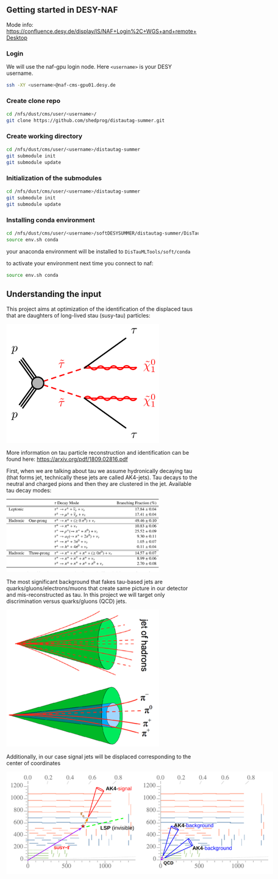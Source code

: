 
## Getting started in DESY-NAF

Mode info: https://confluence.desy.de/display/IS/NAF+Login%2C+WGS+and+remote+Desktop

### Login

We will use the naf-gpu login node. Here `<username>` is your DESY username.

```bash
ssh -XY <username>@naf-cms-gpu01.desy.de
```

### Create clone repo

```bash
cd /nfs/dust/cms/user/<username>/
git clone https://github.com/shedprog/distautag-summer.git

```

### Create working directory

```bash
cd /nfs/dust/cms/user/<username>/distautag-summer
git submodule init
git submodule update
```

### Initialization of the submodules

```bash
cd /nfs/dust/cms/user/<username>/distautag-summer
git submodule init
git submodule update
```

### Installing conda environment

```bash
cd /nfs/dust/cms/user/<username>/softDESYSUMMER/distautag-summer/DisTauMLTools
source env.sh conda
```

your anaconda environment will be installed to `DisTauMLTools/soft/conda`

to activate your environment next time you connect to naf:
```bash
source env.sh conda
```

## Understanding the input

This project aims at optimization of the identification of the displaced taus that are daughters of long-lived stau (susy-tau) particles:

<img
  src="docs/img/stau.png"
  alt="Alt text"
  title="stau"
  style="display: inline-block; margin: 0 auto; max-width: 400px">

More information on tau particle reconstruction and identification can be found here: https://arxiv.org/pdf/1809.02816.pdf

First, when we are talking about tau we assume hydronically decaying tau (that forms jet, 
technically these jets are called AK4-jets). Tau decays to the neutral and charged pions and then they are clustered in the jet. Available tau decay modes:

<img
  src="docs/img/tau-decay.png"
  alt="Alt text"
  title="stau"
  style="display: inline-block; margin: 0 auto; max-width: 400px">

The most significant background that fakes tau-based jets are quarks/gluons/electrons/muons that create same picture in our detector and mis-reconstructed as tau. In this project we will target only discrimination versus quarks/gluons (QCD) jets. 

<img
  src="docs/img/tausignature_trans.png"
  alt="Alt text"
  title="stau"
  style="display: inline-block; margin: 0 auto; max-width: 400px">

Additionally, in our case signal jets will be displaced corresponding to the center of coordinates

<img
  src="docs/img/jet_signal_bkgr.png"
  alt="Alt text"
  title="stau"
  style="display: inline-block; margin: 0 auto; max-width: 700px">

